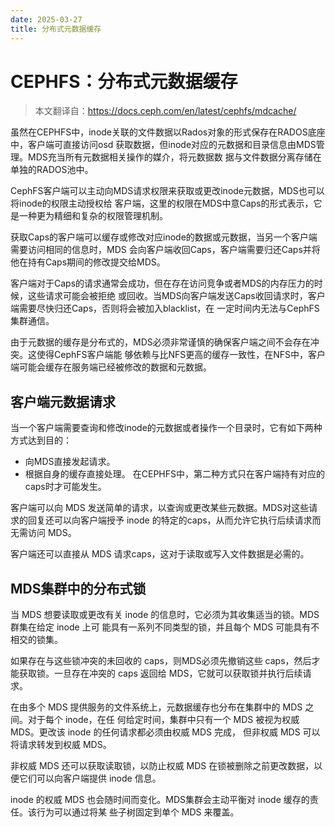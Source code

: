 ```yaml
---
date: 2025-03-27
title: 分布式元数据缓存
---
```


# CEPHFS：分布式元数据缓存
> 本文翻译自：https://docs.ceph.com/en/latest/cephfs/mdcache/

虽然在CEPHFS中，inode关联的文件数据以Rados对象的形式保存在RADOS底座中，客户端可直接访问osd
获取数据，但inode对应的元数据和目录信息由MDS管理。MDS充当所有元数据相关操作的媒介，将元数据数
据与文件数据分离存储在单独的RADOS池中。

CephFS客户端可以主动向MDS请求权限来获取或更改inode元数据，MDS也可以将inode的权限主动授权给
客户端，这里的权限在MDS中意Caps的形式表示，它是一种更为精细和复杂的权限管理机制。

获取Caps的客户端可以缓存或修改对应inode的数据或元数据，当另一个客户端需要访问相同的信息时，MDS
会向客户端收回Caps，客户端需要归还Caps并将他在持有Caps期间的修改提交给MDS。

客户端对于Caps的请求通常会成功，但在存在访问竞争或者MDS的内存压力的时候，这些请求可能会被拒绝
或回收。当MDS向客户端发送Caps收回请求时，客户端需要尽快归还Caps，否则将会被加入blacklist，在
一定时间内无法与CephFS集群通信。

由于元数据的缓存是分布式的，MDS必须非常谨慎的确保客户端之间不会存在冲突。这使得CephFS客户端能
够依赖与比NFS更高的缓存一致性，在NFS中，客户端可能会缓存在服务端已经被修改的数据和元数据。


## 客户端元数据请求
当一个客户端需要查询和修改inode的元数据或者操作一个目录时，它有如下两种方式达到目的：
- 向MDS直接发起请求。
- 根据自身的缓存直接处理。
在CEPHFS中，第二种方式只在客户端持有对应的caps时才可能发生。

客户端可以向 MDS 发送简单的请求，以查询或更改某些元数据。MDS对这些请求的回复还可以向客户端授予 
inode 的特定的caps，从而允许它执行后续请求而无需访问 MDS。

客户端还可以直接从 MDS 请求caps，这对于读取或写入文件数据是必需的。

## MDS集群中的分布式锁
当 MDS 想要读取或更改有关 inode 的信息时，它必须为其收集适当的锁。MDS 群集在给定 inode 上可
能具有一系列不同类型的锁，并且每个 MDS 可能具有不相交的锁集。

如果存在与这些锁冲突的未回收的 caps，则MDS必须先撤销这些 caps，然后才能获取锁。一旦存在冲突的
 caps 返回给 MDS，它就可以获取锁并执行后续请求。

在由多个 MDS 提供服务的文件系统上，元数据缓存也分布在集群中的 MDS 之间。对于每个 inode，在任
何给定时间，集群中只有一个 MDS 被视为权威 MDS。更改该 inode 的任何请求都必须由权威 MDS 完成，
但非权威 MDS 可以将请求转发到权威 MDS。

非权威 MDS 还可以获取读取锁，以防止权威 MDS 在锁被删除之前更改数据，以便它们可以向客户端提供 
inode 信息。

inode 的权威 MDS 也会随时间而变化。MDS集群会主动平衡对 inode 缓存的责任。该行为可以通过将某
些子树固定到单个 MDS 来覆盖。



